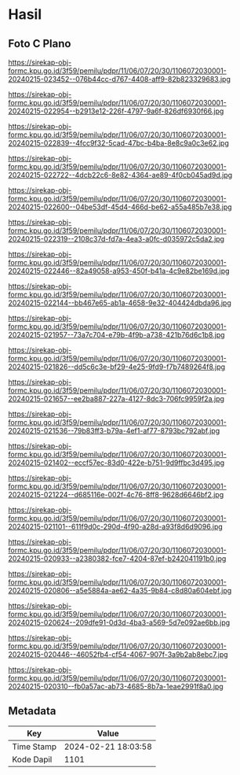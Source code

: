 # Hasil

## Foto C Plano

https://sirekap-obj-formc.kpu.go.id/3f59/pemilu/pdpr/11/06/07/20/30/1106072030001-20240215-023452--076b44cc-d767-4408-aff9-82b823329683.jpg

https://sirekap-obj-formc.kpu.go.id/3f59/pemilu/pdpr/11/06/07/20/30/1106072030001-20240215-022954--b2913e12-226f-4797-9a6f-826df6930f66.jpg

https://sirekap-obj-formc.kpu.go.id/3f59/pemilu/pdpr/11/06/07/20/30/1106072030001-20240215-022839--4fcc9f32-5cad-47bc-b4ba-8e8c9a0c3e62.jpg

https://sirekap-obj-formc.kpu.go.id/3f59/pemilu/pdpr/11/06/07/20/30/1106072030001-20240215-022722--4dcb22c6-8e82-4364-ae89-4f0cb045ad9d.jpg

https://sirekap-obj-formc.kpu.go.id/3f59/pemilu/pdpr/11/06/07/20/30/1106072030001-20240215-022600--04be53df-45d4-466d-be62-a55a485b7e38.jpg

https://sirekap-obj-formc.kpu.go.id/3f59/pemilu/pdpr/11/06/07/20/30/1106072030001-20240215-022319--2108c37d-fd7a-4ea3-a0fc-d035972c5da2.jpg

https://sirekap-obj-formc.kpu.go.id/3f59/pemilu/pdpr/11/06/07/20/30/1106072030001-20240215-022446--82a49058-a953-450f-b41a-4c9e82be169d.jpg

https://sirekap-obj-formc.kpu.go.id/3f59/pemilu/pdpr/11/06/07/20/30/1106072030001-20240215-022144--bb467e65-ab1a-4658-9e32-404424dbda96.jpg

https://sirekap-obj-formc.kpu.go.id/3f59/pemilu/pdpr/11/06/07/20/30/1106072030001-20240215-021957--73a7c704-e79b-4f9b-a738-421b76d6c1b8.jpg

https://sirekap-obj-formc.kpu.go.id/3f59/pemilu/pdpr/11/06/07/20/30/1106072030001-20240215-021826--dd5c6c3e-bf29-4e25-9fd9-f7b7489264f8.jpg

https://sirekap-obj-formc.kpu.go.id/3f59/pemilu/pdpr/11/06/07/20/30/1106072030001-20240215-021657--ee2ba887-227a-4127-8dc3-706fc9959f2a.jpg

https://sirekap-obj-formc.kpu.go.id/3f59/pemilu/pdpr/11/06/07/20/30/1106072030001-20240215-021536--79b83ff3-b79a-4ef1-af77-8793bc792abf.jpg

https://sirekap-obj-formc.kpu.go.id/3f59/pemilu/pdpr/11/06/07/20/30/1106072030001-20240215-021402--eccf57ec-83d0-422e-b751-9d9ffbc3d495.jpg

https://sirekap-obj-formc.kpu.go.id/3f59/pemilu/pdpr/11/06/07/20/30/1106072030001-20240215-021224--d685116e-002f-4c76-8ff8-9628d6646bf2.jpg

https://sirekap-obj-formc.kpu.go.id/3f59/pemilu/pdpr/11/06/07/20/30/1106072030001-20240215-021101--611f9d0c-290d-4f90-a28d-a93f8d6d9096.jpg

https://sirekap-obj-formc.kpu.go.id/3f59/pemilu/pdpr/11/06/07/20/30/1106072030001-20240215-020933--a2380382-fce7-4204-87ef-b242041191b0.jpg

https://sirekap-obj-formc.kpu.go.id/3f59/pemilu/pdpr/11/06/07/20/30/1106072030001-20240215-020806--a5e5884a-ae62-4a35-9b84-c8d80a604ebf.jpg

https://sirekap-obj-formc.kpu.go.id/3f59/pemilu/pdpr/11/06/07/20/30/1106072030001-20240215-020624--209dfe91-0d3d-4ba3-a569-5d7e092ae6bb.jpg

https://sirekap-obj-formc.kpu.go.id/3f59/pemilu/pdpr/11/06/07/20/30/1106072030001-20240215-020446--46052fb4-cf54-4067-907f-3a9b2ab8ebc7.jpg

https://sirekap-obj-formc.kpu.go.id/3f59/pemilu/pdpr/11/06/07/20/30/1106072030001-20240215-020310--fb0a57ac-ab73-4685-8b7a-1eae2991f8a0.jpg


## Metadata

| Key        | Value               |
| ---------- | ------------------- |
| Time Stamp | 2024-02-21 18:03:58 |
| Kode Dapil | 1101                |



